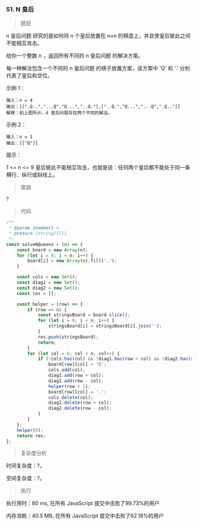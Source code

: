 ### 51. N 皇后

> 题目

n 皇后问题 研究的是如何将 n 个皇后放置在 n×n 的棋盘上，并且使皇后彼此之间不能相互攻击。

给你一个整数 n ，返回所有不同的 n 皇后问题 的解决方案。

每一种解法包含一个不同的 n 皇后问题 的棋子放置方案，该方案中 'Q' 和 '.' 分别代表了皇后和空位。

示例 1：
```
输入：n = 4
输出：[[".Q..","...Q","Q...","..Q."],["..Q.","Q...","...Q",".Q.."]]
解释：如上图所示，4 皇后问题存在两个不同的解法。
```

示例 2：
```
输入：n = 1
输出：[["Q"]]
```

提示：

1 <= n <= 9
皇后彼此不能相互攻击，也就是说：任何两个皇后都不能处于同一条横行、纵行或斜线上。


> 思路

?

> 代码

```js
/**
 * @param {number} n
 * @return {string[][]}
 */
const solveNQueens = (n) => {
    const board = new Array(n);
    for (let i = 0; i < n; i++) {
        board[i] = new Array(n).fill('.');
    }

    const cols = new Set();
    const diag1 = new Set();
    const diag2 = new Set();
    const res = [];

    const helper = (row) => {
        if (row == n) {
            const stringsBoard = board.slice();
            for (let i = 0; i < n; i++) {
                stringsBoard[i] = stringsBoard[i].join('');
            }
            res.push(stringsBoard);
            return;
        }
        for (let col = 0; col < n; col++) {
            if (!cols.has(col) && !diag1.has(row + col) && !diag2.has(row - col)) {
                board[row][col] = 'Q';
                cols.add(col);
                diag1.add(row + col);
                diag2.add(row - col);
                helper(row + 1);
                board[row][col] = '.';
                cols.delete(col);
                diag1.delete(row + col);
                diag2.delete(row - col);
            }
        }
    };
    helper(0);
    return res;
};
```

> 复杂度分析

时间复杂度：?。

空间复杂度：?。

> 执行

执行用时：80 ms, 在所有 JavaScript 提交中击败了99.73%的用户

内存消耗：40.5 MB, 在所有 JavaScript 提交中击败了62.18%的用户